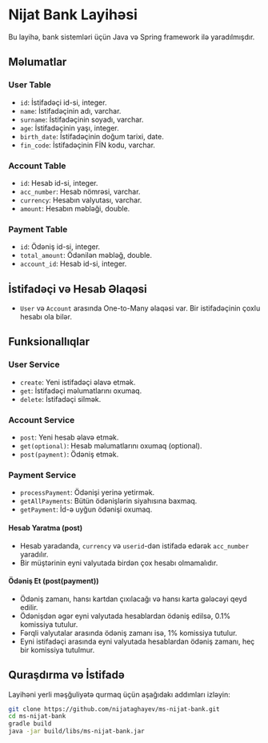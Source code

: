 # Nijat Bank Layihəsi

Bu layihə, bank sistemləri üçün Java və Spring framework ilə yaradılmışdır.

## Məlumatlar

### User Table

- `id`: İstifadəçi id-si, integer.
- `name`: İstifadəçinin adı, varchar.
- `surname`: İstifadəçinin soyadı, varchar.
- `age`: İstifadəçinin yaşı, integer.
- `birth_date`: İstifadəçinin doğum tarixi, date.
- `fin_code`: İstifadəçinin FİN kodu, varchar.

### Account Table

- `id`: Hesab id-si, integer.
- `acc_number`: Hesab nömrəsi, varchar.
- `currency`: Hesabın valyutası, varchar.
- `amount`: Hesabın məbləği, double.

### Payment Table

- `id`: Ödəniş id-si, integer.
- `total_amount`: Ödənilən məbləğ, double.
- `account_id`: Hesab id-si, integer.

## İstifadəçi və Hesab Əlaqəsi

- `User` və `Account` arasında One-to-Many əlaqəsi var. Bir istifadəçinin çoxlu hesabı ola bilər.

## Funksionallıqlar

### User Service

- `create`: Yeni istifadəçi əlavə etmək.
- `get`: İstifadəçi məlumatlarını oxumaq.
- `delete`: İstifadəçi silmək.

### Account Service

- `post`: Yeni hesab əlavə etmək.
- `get(optional)`: Hesab məlumatlarını oxumaq (optional).
- `post(payment)`: Ödəniş etmək.

### Payment Service

- `processPayment`: Ödənişi yerinə yetirmək.
- `getAllPayments`: Bütün ödənişlərin siyahısına baxmaq.
- `getPayment`: İd-ə uyğun ödənişi oxumaq.

#### Hesab Yaratma (post)

- Hesab yaradanda, `currency` və `userid`-dən istifadə edərək `acc_number` yaradılır.
- Bir müştərinin eyni valyutada birdən çox hesabı olmamalıdır.

#### Ödəniş Et (post(payment))

- Ödəniş zamanı, hansı kartdan çıxılacağı və hansı karta gələcəyi qeyd edilir.
- Ödənişdən əgər eyni valyutada hesablardan ödəniş edilsə, 0.1% komissiya tutulur.
- Fərqli valyutalar arasında ödəniş zamanı isə, 1% komissiya tutulur.
- Eyni istifadəçi arasında eyni valyutada hesablardan ödəniş zamanı, heç bir komissiya tutulmur.

## Quraşdırma və İstifadə

Layihəni yerli məşğuliyətə qurmaq üçün aşağıdakı addımları izləyin:

 ```bash
git clone https://github.com/nijataghayev/ms-nijat-bank.git
cd ms-nijat-bank
gradle build
java -jar build/libs/ms-nijat-bank.jar
